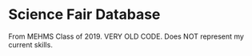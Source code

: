 # Science Fair Database
From MEHMS Class of 2019. VERY OLD CODE. Does NOT represent my current skills.